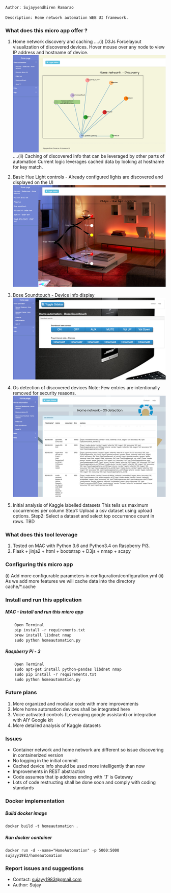 ```
Author: Sujayyendhiren Ramarao

Description: Home network automation WEB UI framework.
```

### What does this micro app offer ?

1. Home network discovery and caching 
....(i) D3Js Forcelayout visualization of discovered devices. Hover mouse over any node to view
       IP address and hostname of device.
       ![Discovered home network](/static/img/samplenw.png)
....(ii) Caching of discovered info that can be leveraged by other parts of automation
        Current logic leverages cached data by looking at hostname for key match.

2. Basic Hue Light controls - Already configured lights are discovered and displayed on the UI
   ![Philips Hue view](/static/img/samplehue.png)

3. Bose Soundtouch - Device info display
   ![BoseSoundtouch view](/static/img/samplebose.png)

4. Os detection of discovered devices
   Note: Few entries are intentionally removed for security reasons.
   ![OS detection of home devices](/static/img/sampleosdetect.png)

5. Initial analysis of Kaggle labelled datasets
   This tells us maximum occurrences per column
   Step1: Upload a csv dataset using upload options.
   Step2: Select a dataset and select top occurrence count in rows.
   TBD


### What does this tool leverage
1. Tested on MAC with Python 3.6 and Python3.4 on Raspberry Pi3.
2. Flask + jinja2 + html + bootstrap + D3js + nmap + scapy


### Configuring this micro app
(i) Add more configurable parameters in configuration/configuration.yml
(ii) As we add more features we will cache data into the directory cache/*.cache


### Install and run this application

##### MAC - Install and run this micro app 

```
    Open Terminal
    pip install -r requirements.txt
    brew install libdnet nmap
    sudo python homeautomation.py
```

##### Raspberry Pi - 3
```
    Open Terminal
    sudo apt-get install python-pandas libdnet nmap
    sudo pip install -r requirements.txt
    sudo python homeautomation.py
```

### Future plans
1. More organized and modular code with more improvements
2. More home automation devices shall be integrated here
3. Voice activated controls (Leveraging google assistant) 
   or integration with AIY Google kit
4. More detailed analysis of Kaggle datasets


### Issues
- Container network and home network are different so issue discovering in
  containerized version
- No logging in the initial commit
- Cached device info should be used more intelligently than now
- Improvements in REST abstraction 
- Code assumes that ip address ending with '.1' is Gateway
- Lots of code restructing shall be done soon and comply with coding standards


### Docker implementation

##### Build docker image
```
docker build -t homeautomation .
```

##### Run docker container
```
docker run -d --name="HomeAutomation" -p 5000:5000 sujayy1983/homeautomation
```

### Report issues and suggestions
- Contact: sujayy1983@gmail.com
- Author: Sujay
